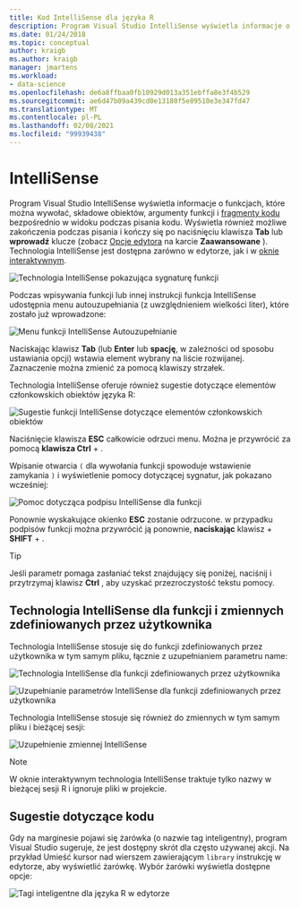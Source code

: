 ```yaml
---
title: Kod IntelliSense dla języka R
description: Program Visual Studio IntelliSense wyświetla informacje o funkcjach, elementach członkowskich obiektów, fragmentach kodu i uzupełnianiu podczas wpisywania kodu języka R.
ms.date: 01/24/2018
ms.topic: conceptual
author: kraigb
ms.author: kraigb
manager: jmartens
ms.workload:
- data-science
ms.openlocfilehash: de6a8ffbaa0fb10929d013a351ebffa8e3f4b529
ms.sourcegitcommit: ae6d47b09a439cd0e13180f5e89510e3e347fd47
ms.translationtype: MT
ms.contentlocale: pl-PL
ms.lasthandoff: 02/08/2021
ms.locfileid: "99939438"
---
```

# <a name="intellisense"></a>IntelliSense

Program Visual Studio IntelliSense wyświetla informacje o funkcjach, które można wywołać, składowe obiektów, argumenty funkcji i [fragmenty kodu](code-snippets-for-r.md) bezpośrednio w widoku podczas pisania kodu. Wyświetla również możliwe zakończenia podczas pisania i kończy się po naciśnięciu klawisza **Tab** lub **wprowadź** klucze (zobacz [Opcje edytora](editing-r-code-in-visual-studio.md#editor-options) na karcie **Zaawansowane** ). Technologia IntelliSense jest dostępna zarówno w edytorze, jak i w [oknie interaktywnym](interactive-repl-for-r-in-visual-studio.md).

![Technologia IntelliSense pokazująca sygnaturę funkcji](media/intellisense-function-signature.png)

Podczas wpisywania funkcji lub innej instrukcji funkcja IntelliSense udostępnia menu autouzupełniania (z uwzględnieniem wielkości liter), które zostało już wprowadzone:

![Menu funkcji IntelliSense Autouzupełnianie](media/intellisense-auto-complete-menu.png)

Naciskając klawisz **Tab** (lub **Enter** lub **spację**, w zależności od sposobu ustawiania opcji) wstawia element wybrany na liście rozwijanej. Zaznaczenie można zmienić za pomocą klawiszy strzałek.

Technologia IntelliSense oferuje również sugestie dotyczące elementów członkowskich obiektów języka R:

![Sugestie funkcji IntelliSense dotyczące elementów członkowskich obiektów](media/intellisense-auto-complete-r-objects.png)

Naciśnięcie klawisza **ESC** całkowicie odrzuci menu. Można je przywrócić za pomocą **klawisza Ctrl** + .

Wpisanie otwarcia `(` dla wywołania funkcji spowoduje wstawienie zamykania `)` i wyświetlenie pomocy dotyczącej sygnatur, jak pokazano wcześniej:

![Pomoc dotycząca podpisu IntelliSense dla funkcji](media/intellisense-function-signature.png)

Ponownie wyskakujące okienko **ESC** zostanie odrzucone. w przypadku podpisów funkcji można przywrócić ją ponownie, **naciskając** klawisz + **SHIFT** + .

> [!Tip]
> Jeśli parametr pomaga zasłaniać tekst znajdujący się poniżej, naciśnij i przytrzymaj klawisz **Ctrl** , aby uzyskać przezroczystość tekstu pomocy.

## <a name="intellisense-for-user-defined-functions-and-variables"></a>Technologia IntelliSense dla funkcji i zmiennych zdefiniowanych przez użytkownika

Technologia IntelliSense stosuje się do funkcji zdefiniowanych przez użytkownika w tym samym pliku, łącznie z uzupełnianiem parametru name:

![Technologia IntelliSense dla funkcji zdefiniowanych przez użytkownika](media/intellisense-same-file-functions.png)

![Uzupełnianie parametrów IntelliSense dla funkcji zdefiniowanych przez użytkownika](media/intellisense-parameter-completion.png)

Technologia IntelliSense stosuje się również do zmiennych w tym samym pliku i bieżącej sesji:

![Uzupełnienie zmiennej IntelliSense](media/intellisense-variable-completion.png)

> [!Note]
> W oknie interaktywnym technologia IntelliSense traktuje tylko nazwy w bieżącej sesji R i ignoruje pliki w projekcie.

## <a name="code-suggestions"></a>Sugestie dotyczące kodu

Gdy na marginesie pojawi się żarówka (o nazwie tag inteligentny), program Visual Studio sugeruje, że jest dostępny skrót dla często używanej akcji. Na przykład Umieść kursor nad wierszem zawierającym `library` instrukcję w edytorze, aby wyświetlić żarówkę. Wybór żarówki wyświetla dostępne opcje:

![Tagi inteligentne dla języka R w edytorze](media/intellisense-smart-tags.png)

